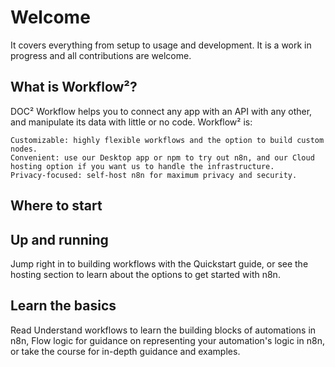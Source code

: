 # Welcome



It covers everything from setup to usage and development. It is a work in progress and all contributions are welcome.


## What is Workflow²?

DOC² Workflow helps you to connect any app with an API with any other, and manipulate its data with little or no code. Workflow² is:

    Customizable: highly flexible workflows and the option to build custom nodes.
    Convenient: use our Desktop app or npm to try out n8n, and our Cloud hosting option if you want us to handle the infrastructure.
    Privacy-focused: self-host n8n for maximum privacy and security.



## Where to start
## Up and running

Jump right in to building workflows with the Quickstart guide, or see the hosting section to learn about the options to get started with n8n.


## Learn the basics

Read Understand workflows to learn the building blocks of automations in n8n, Flow logic for guidance on representing your automation's logic in n8n, or take the course for in-depth guidance and examples.
